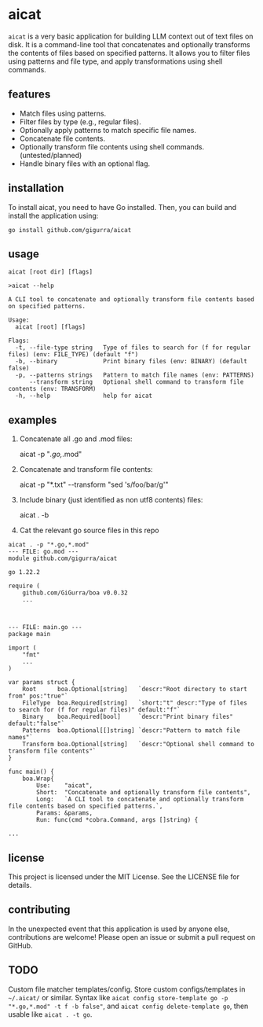 # aicat

`aicat` is a very basic application for building LLM context out of text files on disk. It is a command-line tool that
concatenates and optionally transforms the contents of files based on specified patterns. It allows you to filter
files using patterns and file type, and apply transformations using shell commands.

## features

 - Match files using patterns. 
 - Filter files by type (e.g., regular files). 
 - Optionally apply patterns to match specific file names. 
 - Concatenate file contents. 
 - Optionally transform file contents using shell commands. (untested/planned)
 - Handle binary files with an optional flag.

## installation

To install aicat, you need to have Go installed. Then, you can build and install the application using:

`go install github.com/gigurra/aicat`

## usage

`aicat [root dir] [flags]`

```
>aicat --help

A CLI tool to concatenate and optionally transform file contents based on specified patterns.

Usage:
  aicat [root] [flags]

Flags:
  -t, --file-type string   Type of files to search for (f for regular files) (env: FILE_TYPE) (default "f")
  -b, --binary             Print binary files (env: BINARY) (default false)
  -p, --patterns strings   Pattern to match file names (env: PATTERNS)
      --transform string   Optional shell command to transform file contents (env: TRANSFORM)
  -h, --help               help for aicat
```

## examples

1. Concatenate all .go and .mod files:

    aicat -p "*.go,*.mod"

2. Concatenate and transform file contents:

    aicat -p "*.txt" --transform "sed 's/foo/bar/g'"

3. Include binary (just identified as non utf8 contents) files:

    aicat . -b

4. Cat the relevant go source files in this repo
```
aicat . -p "*.go,*.mod"
--- FILE: go.mod ---
module github.com/gigurra/aicat

go 1.22.2

require (
	github.com/GiGurra/boa v0.0.32
	...



--- FILE: main.go ---
package main

import (
	"fmt"
	...
)

var params struct {
	Root      boa.Optional[string]   `descr:"Root directory to start from" pos:"true"`
	FileType  boa.Required[string]   `short:"t" descr:"Type of files to search for (f for regular files)" default:"f"`
	Binary    boa.Required[bool]     `descr:"Print binary files" default:"false"`
	Patterns  boa.Optional[[]string] `descr:"Pattern to match file names"`
	Transform boa.Optional[string]   `descr:"Optional shell command to transform file contents"`
}

func main() {
	boa.Wrap{
		Use:    "aicat",
		Short:  "Concatenate and optionally transform file contents",
		Long:   `A CLI tool to concatenate and optionally transform file contents based on specified patterns.`,
		Params: &params,
		Run: func(cmd *cobra.Command, args []string) {

...
```

## license

This project is licensed under the MIT License. See the LICENSE file for details.

## contributing

In the unexpected event that this application is used by anyone else,
contributions are welcome! Please open an issue or submit a pull request on GitHub.

## TODO

Custom file matcher templates/config. Store custom configs/templates in `~/.aicat/` or similar. 
Syntax like `aicat config store-template go -p "*.go,*.mod" -t f -b false"`, and `aicat config delete-template go`,
then usable like `aicat . -t go`. 

